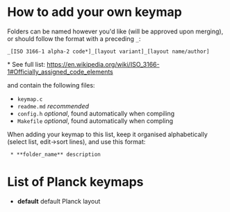 # How to add your own keymap

Folders can be named however you'd like (will be approved upon merging), or should follow the format with a preceding `_`:

    _[ISO 3166-1 alpha-2 code*]_[layout variant]_[layout name/author]

\* See full list: https://en.wikipedia.org/wiki/ISO_3166-1#Officially_assigned_code_elements

and contain the following files:

* `keymap.c`
* `readme.md` *recommended*
* `config.h` *optional*, found automatically when compiling
* `Makefile` *optional*, found automatically when compling

When adding your keymap to this list, keep it organised alphabetically (select list, edit->sort lines), and use this format:

     * **folder_name** description

# List of Planck keymaps

* **default** default Planck layout
